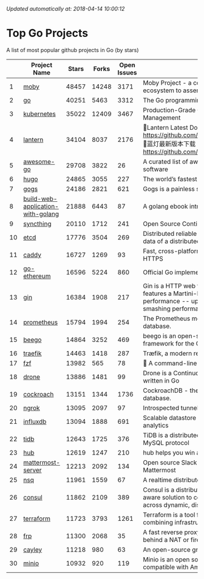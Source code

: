 *Updated automatically at: 2018-04-14 10:00:12* 
# Top Go Projects
A list of most popular github projects in Go (by stars)

|    | Project Name | Stars | Forks | Open Issues | Description |
| -- | ------------ | ----- | ----- | ----------- | ----------- |
| 1 | [moby](https://github.com/moby/moby) | 48457 | 14248 | 3171 | Moby Project - a collaborative project for the container ecosystem to assemble container-based systems |
| 2 | [go](https://github.com/golang/go) | 40251 | 5463 | 3312 | The Go programming language |
| 3 | [kubernetes](https://github.com/kubernetes/kubernetes) | 35022 | 12409 | 3467 | Production-Grade Container Scheduling and Management |
| 4 | [lantern](https://github.com/getlantern/lantern) | 34104 | 8037 | 2176 | 🔴Lantern Latest Download https://github.com/getlantern/lantern/releases/tag/latest 🔴蓝灯最新版本下载 https://github.com/getlantern/forum/issues/833 🔴  |
| 5 | [awesome-go](https://github.com/avelino/awesome-go) | 29708 | 3822 | 26 | A curated list of awesome Go frameworks, libraries and software |
| 6 | [hugo](https://github.com/gohugoio/hugo) | 24865 | 3055 | 227 | The world’s fastest framework for building websites. |
| 7 | [gogs](https://github.com/gogits/gogs) | 24186 | 2821 | 621 | Gogs is a painless self-hosted Git service. |
| 8 | [build-web-application-with-golang](https://github.com/astaxie/build-web-application-with-golang) | 21888 | 6443 | 87 | A golang ebook intro how to build a web with golang |
| 9 | [syncthing](https://github.com/syncthing/syncthing) | 20110 | 1712 | 241 | Open Source Continuous File Synchronization |
| 10 | [etcd](https://github.com/coreos/etcd) | 17776 | 3504 | 269 | Distributed reliable key-value store for the most critical data of a distributed system |
| 11 | [caddy](https://github.com/mholt/caddy) | 16727 | 1269 | 93 | Fast, cross-platform HTTP/2 web server with automatic HTTPS |
| 12 | [go-ethereum](https://github.com/ethereum/go-ethereum) | 16596 | 5224 | 860 | Official Go implementation of the Ethereum protocol |
| 13 | [gin](https://github.com/gin-gonic/gin) | 16384 | 1908 | 217 | Gin is a HTTP web framework written in Go (Golang). It features a Martini-like API with much better performance -- up to 40 times faster. If you need smashing performance, get yourself some Gin. |
| 14 | [prometheus](https://github.com/prometheus/prometheus) | 15794 | 1994 | 254 | The Prometheus monitoring system and time series database. |
| 15 | [beego](https://github.com/astaxie/beego) | 14864 | 3252 | 469 | beego is an open-source, high-performance web framework for the Go programming language. |
| 16 | [traefik](https://github.com/containous/traefik) | 14463 | 1418 | 287 | Træfik, a modern reverse proxy |
| 17 | [fzf](https://github.com/junegunn/fzf) | 13982 | 565 | 78 | :cherry_blossom: A command-line fuzzy finder |
| 18 | [drone](https://github.com/drone/drone) | 13886 | 1481 | 99 | Drone is a Continuous Delivery platform built on Docker, written in Go |
| 19 | [cockroach](https://github.com/cockroachdb/cockroach) | 13151 | 1344 | 1736 | CockroachDB - the open source, cloud-native SQL database. |
| 20 | [ngrok](https://github.com/inconshreveable/ngrok) | 13095 | 2097 | 97 | Introspected tunnels to localhost |
| 21 | [influxdb](https://github.com/influxdata/influxdb) | 13094 | 1888 | 691 | Scalable datastore for metrics, events, and real-time analytics |
| 22 | [tidb](https://github.com/pingcap/tidb) | 12643 | 1725 | 376 | TiDB is a distributed HTAP database compatible with the MySQL protocol  |
| 23 | [hub](https://github.com/github/hub) | 12619 | 1247 | 210 | hub helps you win at git. |
| 24 | [mattermost-server](https://github.com/mattermost/mattermost-server) | 12213 | 2092 | 134 | Open source Slack-alternative in Golang and React - Mattermost |
| 25 | [nsq](https://github.com/nsqio/nsq) | 11961 | 1559 | 67 | A realtime distributed messaging platform |
| 26 | [consul](https://github.com/hashicorp/consul) | 11862 | 2109 | 389 | Consul is a distributed, highly available, and data center aware solution to connect and configure applications across dynamic, distributed infrastructure. |
| 27 | [terraform](https://github.com/hashicorp/terraform) | 11723 | 3793 | 1261 | Terraform is a tool for building, changing, and combining infrastructure safely and efficiently. |
| 28 | [frp](https://github.com/fatedier/frp) | 11300 | 2068 | 35 | A fast reverse proxy to help you expose a local server behind a NAT or firewall to the internet. |
| 29 | [cayley](https://github.com/cayleygraph/cayley) | 11218 | 980 | 63 | An open-source graph database |
| 30 | [minio](https://github.com/minio/minio) | 10932 | 920 | 119 | Minio is an open source object storage server compatible with Amazon S3 APIs |
